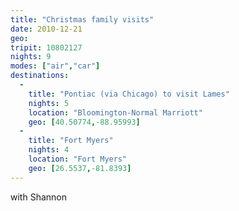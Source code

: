 ```yaml
---
title: "Christmas family visits"
date: 2010-12-21
geo: 
tripit: 10802127
nights: 9
modes: ["air","car"]
destinations:
  -
    title: "Pontiac (via Chicago) to visit Lames"
    nights: 5
    location: "Bloomington-Normal Marriott"
    geo: [40.50774,-88.95993]
  -
    title: "Fort Myers"
    nights: 4
    location: "Fort Myers"
    geo: [26.5537,-81.8393]
---
```


with Shannon
